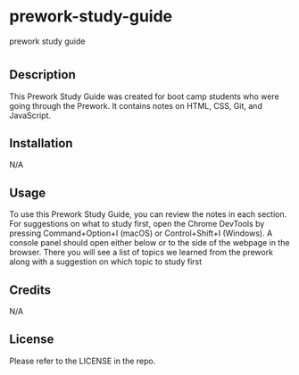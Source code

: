 # prework-study-guide
prework study guide
# <Your-Project-Title>

## Description

This Prework Study Guide was created for boot camp students who were going through the Prework. It contains notes on HTML, CSS, Git, and JavaScript.


## Installation

N/A

## Usage

To use this Prework Study Guide, you can review the notes in each section. For suggestions on what to study first, open the Chrome DevTools by pressing Command+Option+I (macOS) or Control+Shift+I (Windows). A console panel should open either below or to the side of the webpage in the browser. There you will see a list of topics we learned from the prework along with a suggestion on which topic to study first

## Credits

N/A

## License

Please refer to the LICENSE in the repo.




